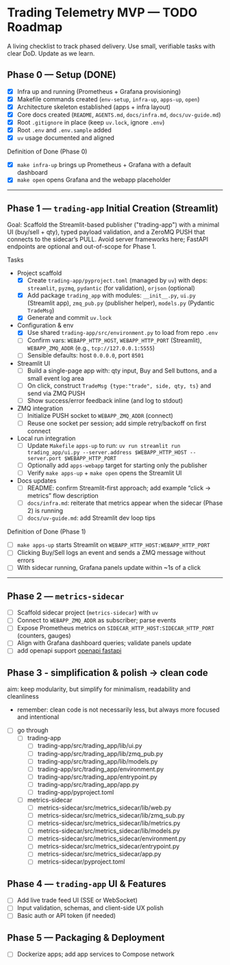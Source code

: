 # Trading Telemetry MVP — TODO Roadmap

A living checklist to track phased delivery. Use small, verifiable tasks with clear DoD. Update as we learn.

## Phase 0 — Setup (DONE)

- [x] Infra up and running (Prometheus + Grafana provisioning)
- [x] Makefile commands created (`env-setup`, `infra-up`, `apps-up`, `open`)
- [x] Architecture skeleton established (apps + infra layout)
- [x] Core docs created (`README`, `AGENTS.md`, `docs/infra.md`, `docs/uv-guide.md`)
- [x] Root `.gitignore` in place (keep `uv.lock`, ignore `.env`)
- [x] Root `.env` and `.env.sample` added
- [x] `uv` usage documented and aligned

Definition of Done (Phase 0)

- [x] `make infra-up` brings up Prometheus + Grafana with a default dashboard
- [x] `make open` opens Grafana and the webapp placeholder

---

## Phase 1 — `trading-app` Initial Creation (Streamlit)

Goal: Scaffold the Streamlit-based publisher ("trading-app") with a minimal UI (buy/sell + qty), typed payload validation, and a ZeroMQ PUSH that connects to the sidecar’s PULL. Avoid server frameworks here; FastAPI endpoints are optional and out-of-scope for Phase 1.

Tasks

- Project scaffold
  - [x] Create `trading-app/pyproject.toml` (managed by `uv`) with deps: `streamlit`, `pyzmq`, `pydantic` (for validation), `orjson` (optional)
  - [x] Add package `trading_app` with modules: `__init__.py`, `ui.py` (Streamlit app), `zmq_pub.py` (publisher helper), `models.py` (Pydantic `TradeMsg`)
  - [x] Generate and commit `uv.lock`

- Configuration & env
  - [x] Use shared `trading-app/src/environment.py` to load from repo `.env`
  - [ ] Confirm vars: `WEBAPP_HTTP_HOST`, `WEBAPP_HTTP_PORT` (Streamlit), `WEBAPP_ZMQ_ADDR` (e.g., `tcp://127.0.0.1:5555`)
  - [ ] Sensible defaults: host `0.0.0.0`, port `8501`

- Streamlit UI
  - [ ] Build a single-page app with: qty input, Buy and Sell buttons, and a small event log area
  - [ ] On click, construct `TradeMsg {type:"trade", side, qty, ts}` and send via ZMQ PUSH
  - [ ] Show success/error feedback inline (and log to stdout)

- ZMQ integration
  - [ ] Initialize PUSH socket to `WEBAPP_ZMQ_ADDR` (connect)
  - [ ] Reuse one socket per session; add simple retry/backoff on first connect

- Local run integration
  - [ ] Update `Makefile` `apps-up` to run: `uv run streamlit run trading_app/ui.py --server.address $WEBAPP_HTTP_HOST --server.port $WEBAPP_HTTP_PORT`
  - [ ] Optionally add `apps-webapp` target for starting only the publisher
  - [ ] Verify `make apps-up` + `make open` opens the Streamlit UI

- Docs updates
  - [ ] README: confirm Streamlit-first approach; add example “click → metrics” flow description
  - [ ] `docs/infra.md`: reiterate that metrics appear when the sidecar (Phase 2) is running
  - [ ] `docs/uv-guide.md`: add Streamlit dev loop tips

Definition of Done (Phase 1)

- [ ] `make apps-up` starts Streamlit on `WEBAPP_HTTP_HOST:WEBAPP_HTTP_PORT`
- [ ] Clicking Buy/Sell logs an event and sends a ZMQ message without errors
- [ ] With sidecar running, Grafana panels update within ~1s of a click

---

## Phase 2 — `metrics-sidecar`

- [ ] Scaffold sidecar project (`metrics-sidecar`) with `uv`
- [ ] Connect to `WEBAPP_ZMQ_ADDR` as subscriber; parse events
- [ ] Expose Prometheus metrics on `SIDECAR_HTTP_HOST:SIDECAR_HTTP_PORT` (counters, gauges)
- [ ] Align with Grafana dashboard queries; validate panels update
- [ ] add openapi support [openapi fastapi](../api/openapi.fastapi.md)

## Phase 3 - simplification & polish -> clean code

aim: keep modularity, but simplify for minimalism, readability and cleanliness
- remember: clean code is not necessarily less, but always more focused and intentional

- [ ] go through 
  - [ ] trading-app
    - [ ] trading-app/src/trading_app/lib/ui.py
    - [ ] trading-app/src/trading_app/lib/zmq_pub.py
    - [ ] trading-app/src/trading_app/lib/models.py
    - [ ] trading-app/src/trading_app/environment.py
    - [ ] trading-app/src/trading_app/entrypoint.py
    - [ ] trading-app/src/trading_app/app.py
    - [ ] trading-app/pyproject.toml
  - [ ] metrics-sidecar
    - [ ] metrics-sidecar/src/metrics_sidecar/lib/web.py
    - [ ] metrics-sidecar/src/metrics_sidecar/lib/zmq_sub.py
    - [ ] metrics-sidecar/src/metrics_sidecar/lib/metrics.py
    - [ ] metrics-sidecar/src/metrics_sidecar/lib/models.py
    - [ ] metrics-sidecar/src/metrics_sidecar/environment.py
    - [ ] metrics-sidecar/src/metrics_sidecar/entrypoint.py
    - [ ] metrics-sidecar/src/metrics_sidecar/app.py
    - [ ] metrics-sidecar/pyproject.toml

## Phase 4 — `trading-app` UI & Features

- [ ] Add live trade feed UI (SSE or WebSocket)
- [ ] Input validation, schemas, and client-side UX polish
- [ ] Basic auth or API token (if needed)

## Phase 5 — Packaging & Deployment

- [ ] Dockerize apps; add app services to Compose network
